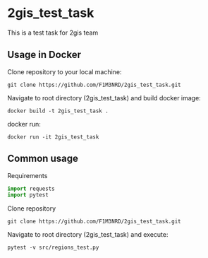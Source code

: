 # 2gis_test_task

This is a test task for 2gis team

## Usage in Docker

Clone repository to your local machine:

```
git clone https://github.com/F1M3NRD/2gis_test_task.git
```

Navigate to root directory (2gis_test_task) and build docker image:

```
docker build -t 2gis_test_task .
```

docker run:

```
docker run -it 2gis_test_task
```

## Common usage

Requirements
```python
import requests
import pytest
```

Clone repository

```
git clone https://github.com/F1M3NRD/2gis_test_task.git
```

Navigate to root directory (2gis_test_task) and execute:

```
pytest -v src/regions_test.py
```